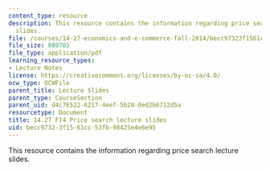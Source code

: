 ```yaml
---
content_type: resource
description: This resource contains the information regarding price search lecture
  slides.
file: /courses/14-27-economics-and-e-commerce-fall-2014/becc97323f1561cc53fb98425e4e6e95_MIT14_27F14_lecslide9.pdf
file_size: 889703
file_type: application/pdf
learning_resource_types:
- Lecture Notes
license: https://creativecommons.org/licenses/by-nc-sa/4.0/
ocw_type: OCWFile
parent_title: Lecture Slides
parent_type: CourseSection
parent_uid: d4c76522-6217-4eef-5b28-0ed2b6712d5a
resourcetype: Document
title: 14.27 F14 Price search lecture slides
uid: becc9732-3f15-61cc-53fb-98425e4e6e95
---
```

This resource contains the information regarding price search lecture slides.